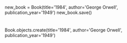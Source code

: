 new_book = Book(title='1984', author='George Orwell', publication_year='1949')
new_book.save()
#

Book.objects.create(title='1984', author='George Orwell', publication_year='1949')